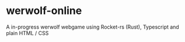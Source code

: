 # werwolf-online
A in-progress werwolf webgame using Rocket-rs (Rust), Typescript and plain HTML / CSS

